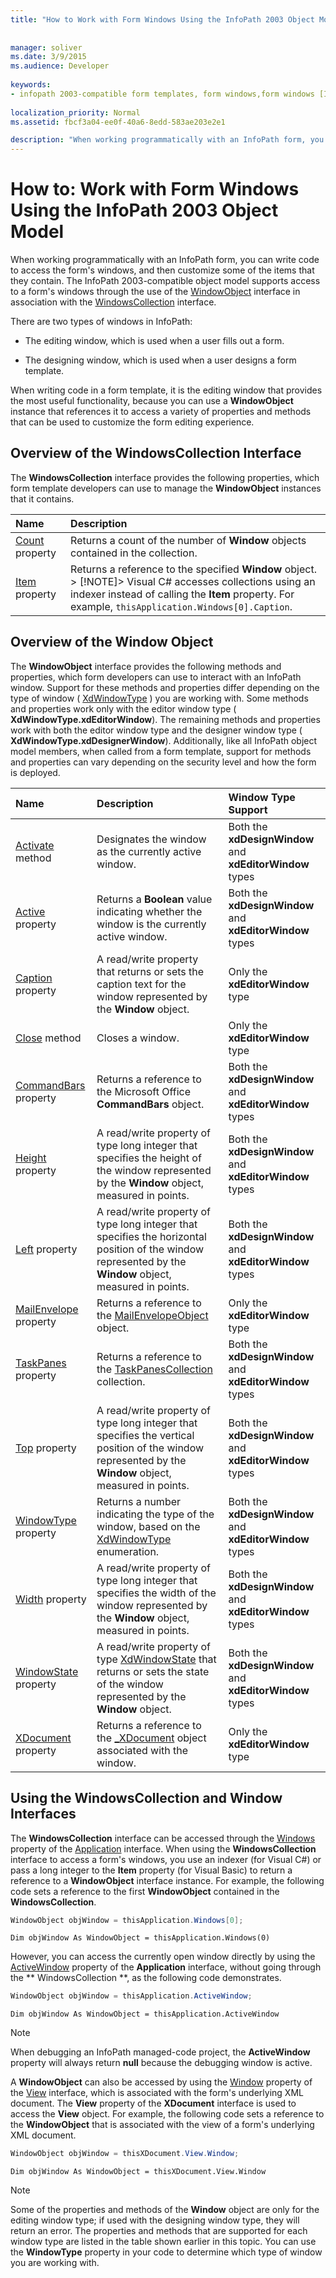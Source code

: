 ```yaml
---
title: "How to Work with Form Windows Using the InfoPath 2003 Object Model"
 
 
manager: soliver
ms.date: 3/9/2015
ms.audience: Developer
 
keywords:
- infopath 2003-compatible form templates, form windows,form windows [InfoPath 2007], InfoPath 2003-compatible form templates
 
localization_priority: Normal
ms.assetid: fbcf3a04-ee0f-40a6-8edd-583ae203e2e1

description: "When working programmatically with an InfoPath form, you can write code to access the form's windows, and then customize some of the items that they contain. The InfoPath 2003-compatible object model supports access to a form's windows through the use of the WindowObject interface in association with the WindowsCollection interface."
---
```


# How to: Work with Form Windows Using the InfoPath 2003 Object Model

When working programmatically with an InfoPath form, you can write code to access the form's windows, and then customize some of the items that they contain. The InfoPath 2003-compatible object model supports access to a form's windows through the use of the [WindowObject](https://msdn.microsoft.com/library/Microsoft.Office.Interop.InfoPath.SemiTrust.WindowObject.aspx) interface in association with the [WindowsCollection](https://msdn.microsoft.com/library/Microsoft.Office.Interop.InfoPath.SemiTrust.WindowsCollection.aspx) interface. 
  
There are two types of windows in InfoPath:
  
- The editing window, which is used when a user fills out a form.
    
- The designing window, which is used when a user designs a form template.
    
When writing code in a form template, it is the editing window that provides the most useful functionality, because you can use a **WindowObject** instance that references it to access a variety of properties and methods that can be used to customize the form editing experience. 
  
## Overview of the WindowsCollection Interface

The **WindowsCollection** interface provides the following properties, which form template developers can use to manage the **WindowObject** instances that it contains. 
  
|**Name**|**Description**|
|:-----|:-----|
|[Count](https://msdn.microsoft.com/library/Microsoft.Office.Interop.InfoPath.SemiTrust.Windows.Count.aspx) property  <br/> |Returns a count of the number of **Window** objects contained in the collection.  <br/> |
|[Item](https://msdn.microsoft.com/library/Microsoft.Office.Interop.InfoPath.SemiTrust.Windows.Item.aspx) property  <br/> |Returns a reference to the specified **Window** object.  <br/> > [!NOTE]> Visual C# accesses collections using an indexer instead of calling the **Item** property. For example,  `thisApplication.Windows[0].Caption`.           |
   
## Overview of the Window Object

The **WindowObject** interface provides the following methods and properties, which form developers can use to interact with an InfoPath window. Support for these methods and properties differ depending on the type of window ( [XdWindowType](https://msdn.microsoft.com/library/Microsoft.Office.Interop.InfoPath.SemiTrust.XdWindowType.aspx) ) you are working with. Some methods and properties work only with the editor window type ( **XdWindowType.xdEditorWindow**). The remaining methods and properties work with both the editor window type and the designer window type ( **XdWindowType.xdDesignerWindow**). Additionally, like all InfoPath object model members, when called from a form template, support for methods and properties can vary depending on the security level and how the form is deployed.
  
|**Name**|**Description**|**Window Type Support**|
|:-----|:-----|:-----|
|[Activate](https://msdn.microsoft.com/library/Microsoft.Office.Interop.InfoPath.SemiTrust.Window2.Activate.aspx) method  <br/> |Designates the window as the currently active window.  <br/> |Both the **xdDesignWindow** and **xdEditorWindow** types  <br/> |
|[Active](https://msdn.microsoft.com/library/Microsoft.Office.Interop.InfoPath.SemiTrust.Window2.Active.aspx) property  <br/> |Returns a **Boolean** value indicating whether the window is the currently active window.  <br/> |Both the **xdDesignWindow** and **xdEditorWindow** types  <br/> |
|[Caption](https://msdn.microsoft.com/library/Microsoft.Office.Interop.InfoPath.SemiTrust.Window2.Caption.aspx) property  <br/> |A read/write property that returns or sets the caption text for the window represented by the **Window** object.  <br/> |Only the **xdEditorWindow** type  <br/> |
|[Close](https://msdn.microsoft.com/library/Microsoft.Office.Interop.InfoPath.SemiTrust.Window2.Close.aspx) method  <br/> |Closes a window.  <br/> |Only the **xdEditorWindow** type  <br/> |
|[CommandBars](https://msdn.microsoft.com/library/Microsoft.Office.Interop.InfoPath.SemiTrust.Window2.CommandBars.aspx) property  <br/> |Returns a reference to the Microsoft Office **CommandBars** object.  <br/> |Both the **xdDesignWindow** and **xdEditorWindow** types  <br/> |
|[Height](https://msdn.microsoft.com/library/Microsoft.Office.Interop.InfoPath.SemiTrust.Window2.Height.aspx) property  <br/> |A read/write property of type long integer that specifies the height of the window represented by the **Window** object, measured in points.  <br/> |Both the **xdDesignWindow** and **xdEditorWindow** types  <br/> |
|[Left](https://msdn.microsoft.com/library/Microsoft.Office.Interop.InfoPath.SemiTrust.Window2.Left.aspx) property  <br/> |A read/write property of type long integer that specifies the horizontal position of the window represented by the **Window** object, measured in points.  <br/> |Both the **xdDesignWindow** and **xdEditorWindow** types  <br/> |
|[MailEnvelope](https://msdn.microsoft.com/library/Microsoft.Office.Interop.InfoPath.SemiTrust.Window2.MailEnvelope.aspx) property  <br/> |Returns a reference to the [MailEnvelopeObject](https://msdn.microsoft.com/library/Microsoft.Office.Interop.InfoPath.SemiTrust.MailEnvelopeObject.aspx) object.  <br/> |Only the **xdEditorWindow** type  <br/> |
|[TaskPanes](https://msdn.microsoft.com/library/Microsoft.Office.Interop.InfoPath.SemiTrust.Window2.TaskPanes.aspx) property  <br/> |Returns a reference to the [TaskPanesCollection](https://msdn.microsoft.com/library/Microsoft.Office.Interop.InfoPath.SemiTrust.TaskPanesCollection.aspx) collection.  <br/> |Both the **xdDesignWindow** and **xdEditorWindow** types  <br/> |
|[Top](https://msdn.microsoft.com/library/Microsoft.Office.Interop.InfoPath.SemiTrust.Window2.Top.aspx) property  <br/> |A read/write property of type long integer that specifies the vertical position of the window represented by the **Window** object, measured in points.  <br/> |Both the **xdDesignWindow** and **xdEditorWindow** types  <br/> |
|[WindowType](https://msdn.microsoft.com/library/Microsoft.Office.Interop.InfoPath.SemiTrust.Window2.WindowType.aspx) property  <br/> |Returns a number indicating the type of the window, based on the [XdWindowType](https://msdn.microsoft.com/library/Microsoft.Office.Interop.InfoPath.SemiTrust.XdWindowType.aspx) enumeration.  <br/> |Both the **xdDesignWindow** and **xdEditorWindow** types  <br/> |
|[Width](https://msdn.microsoft.com/library/Microsoft.Office.Interop.InfoPath.SemiTrust.Window2.Width.aspx) property  <br/> |A read/write property of type long integer that specifies the width of the window represented by the **Window** object, measured in points.  <br/> |Both the **xdDesignWindow** and **xdEditorWindow** types  <br/> |
|[WindowState](https://msdn.microsoft.com/library/Microsoft.Office.Interop.InfoPath.SemiTrust.Window2.WindowState.aspx) property  <br/> |A read/write property of type [XdWindowState](https://msdn.microsoft.com/library/Microsoft.Office.Interop.InfoPath.SemiTrust.XdWindowState.aspx) that returns or sets the state of the window represented by the **Window** object.  <br/> |Both the **xdDesignWindow** and **xdEditorWindow** types  <br/> |
|[XDocument](https://msdn.microsoft.com/library/Microsoft.Office.Interop.InfoPath.SemiTrust.Window2.XDocument.aspx) property  <br/> |Returns a reference to the [_XDocument](https://msdn.microsoft.com/library/Microsoft.Office.Interop.InfoPath.SemiTrust._XDocument.aspx) object associated with the window.  <br/> |Only the **xdEditorWindow** type  <br/> |
   
## Using the WindowsCollection and Window Interfaces

The **WindowsCollection** interface can be accessed through the [Windows](https://msdn.microsoft.com/library/Microsoft.Office.Interop.InfoPath.SemiTrust._Application2.Windows.aspx) property of the [Application](https://msdn.microsoft.com/library/Microsoft.Office.Interop.InfoPath.SemiTrust.Application.aspx) interface. When using the **WindowsCollection** interface to access a form's windows, you use an indexer (for Visual C#) or pass a long integer to the **Item** property (for Visual Basic) to return a reference to a **WindowObject** interface instance. For example, the following code sets a reference to the first **WindowObject** contained in the **WindowsCollection**.
  
```cs
WindowObject objWindow = thisApplication.Windows[0];
```

```VB.net
Dim objWindow As WindowObject = thisApplication.Windows(0)
```

However, you can access the currently open window directly by using the [ActiveWindow](https://msdn.microsoft.com/library/Microsoft.Office.Interop.InfoPath.SemiTrust._Application2.ActiveWindow.aspx) property of the **Application** interface, without going through the ** WindowsCollection **, as the following code demonstrates.
  
```cs
WindowObject objWindow = thisApplication.ActiveWindow;
```

```VB.net
Dim objWindow As WindowObject = thisApplication.ActiveWindow
```

> [!NOTE]
> When debugging an InfoPath managed-code project, the **ActiveWindow** property will always return **null** because the debugging window is active. 
  
A **WindowObject** can also be accessed by using the [Window](https://msdn.microsoft.com/library/Microsoft.Office.Interop.InfoPath.SemiTrust.View.Window.aspx) property of the [View](https://msdn.microsoft.com/library/Microsoft.Office.Interop.InfoPath.SemiTrust.View.aspx) interface, which is associated with the form's underlying XML document. The **View** property of the **XDocument** interface is used to access the **View** object. For example, the following code sets a reference to the **WindowObject** that is associated with the view of a form's underlying XML document. 
  
```cs
WindowObject objWindow = thisXDocument.View.Window;
```

```VB.net
Dim objWindow As WindowObject = thisXDocument.View.Window
```

> [!NOTE]
> Some of the properties and methods of the **Window** object are only for the editing window type; if used with the designing window type, they will return an error. The properties and methods that are supported for each window type are listed in the table shown earlier in this topic. You can use the **WindowType** property in your code to determine which type of window you are working with. 
  


